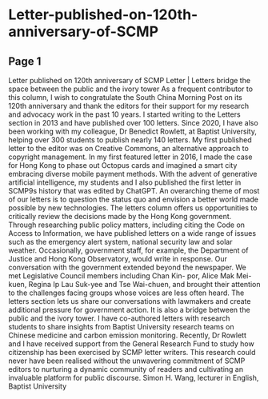 # Letter-published-on-120th-anniversary-of-SCMP

## Page 1

Letter published on 120th anniversary of SCMP
Letter | Letters bridge the space between the public and the ivory tower
As a frequent contributor to this column, I wish to congratulate the South China Morning Post on its 120th anniversary and thank the
editors for their support for my research and advocacy work in the past 10 years.
I started writing to the Letters section in 2013 and have published over 100 letters. Since 2020, I have also been working with my
colleague, Dr Benedict Rowlett, at Baptist University, helping over 300 students to publish nearly 140 letters.
My first published letter to the editor was on Creative Commons, an alternative approach to copyright management. In my first
featured letter in 2016, I made the case for Hong Kong to phase out Octopus cards and imagined a smart city embracing diverse
mobile payment methods. With the advent of generative artificial intelligence, my students and I also published the first letter in
SCMP9s history that was edited by ChatGPT. An overarching theme of most of our letters is to question the status quo and envision a
better world made possible by new technologies.
The letters column offers us opportunities to critically review the decisions made by the Hong Kong government. Through
researching public policy matters, including citing the Code on Access to Information, we have published letters on a wide range of
issues such as the emergency alert system, national security law and solar weather. Occasionally, government staff, for example,
the Department of Justice and Hong Kong Observatory, would write in response.
Our conversation with the government extended beyond the newspaper. We met Legislative Council members including Chan Kin-
por, Alice Mak Mei-kuen, Regina Ip Lau Suk-yee and Tse Wai-chuen, and brought their attention to the challenges facing groups
whose voices are less often heard. The letters section lets us share our conversations with lawmakers and create additional pressure
for government action.
It is also a bridge between the public and the ivory tower. I have co-authored letters with research students to share insights from
Baptist University research teams on Chinese medicine and carbon emission monitoring. Recently, Dr Rowlett and I have received
support from the General Research Fund to study how citizenship has been exercised by SCMP letter writers. This research could
never have been realised without the unwavering commitment of SCMP editors to nurturing a dynamic community of readers and
cultivating an invaluable platform for public discourse.
Simon H. Wang, lecturer in English, Baptist University

